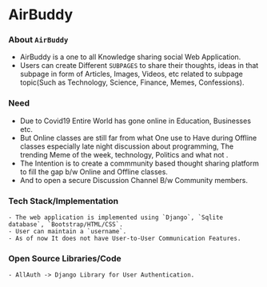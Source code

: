 # AirBuddy
### About `AirBuddy`
  - AirBuddy is a one to all Knowledge sharing social Web Application.
  - Users can create Different `SUBPAGES` to share their thoughts, ideas in that subpage in form of Articles, Images, Videos, etc related to subpage topic(Such as Technology, Science, Finance, Memes, Confessions).
  
  
 ### Need 
   - Due to Covid19 Entire World has gone online in Education, Businesses etc.
   - But Online classes are still far from what One use to Have during Offline classes especially late night discussion about programming, The trending Meme of the week, technology, Politics and what not .
   - The Intention is to create a commmunity based thought sharing platform to fill the gap b/w Online and Offline classes.
   -  And to open a secure Discussion Channel B/w Community members.
 
 
 ### Tech Stack/Implementation
    - The web application is implemented using `Django`, `Sqlite database`, `Bootstrap/HTML/CSS`.
    - User can maintain a `username`.
    - As of now It does not have User-to-User Communication Features.
    
    
 ### Open Source Libraries/Code
    - AllAuth -> Django Library for User Authentication.
    
